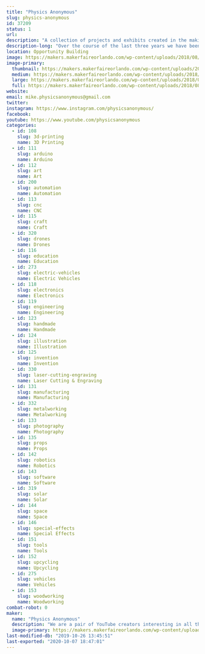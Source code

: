 ```yaml
---
title: "Physics Anonymous"
slug: physics-anonymous
id: 37209
status: 1
url: 
description: "A collection of projects and exhibits created in the making of our science, machining, electronics, and generally-everything-goes YouTube channel"
description-long: "Over the course of the last three years we have been on an adventure to inspire others to make random, interesting and sometimes even useful things. During that journey we have build 3D printers, a Christmas tree made of lasers, high speed skateboards, propane powered pumpkins, taken ultra high resolution pictures of tiny insects, and even made Santa fly (with adorable kitten reindeer on the bridle). We are looking forward to bringing many of these projects, and maybe a special never before seen, made-just-for-Maker-Faire-Orlando project to share our stories, ideas, and enthusiasm for building things, creativity, and hands-on science."
location: Opportunity Building
image: https://makers.makerfaireorlando.com/wp-content/uploads/2018/08/mikesanta2.jpg
image-primary:
  thumbnail: https://makers.makerfaireorlando.com/wp-content/uploads/2018/08/mikesanta2-150x150.jpg
  medium: https://makers.makerfaireorlando.com/wp-content/uploads/2018/08/mikesanta2-300x204.jpg
  large: https://makers.makerfaireorlando.com/wp-content/uploads/2018/08/mikesanta2.jpg
  full: https://makers.makerfaireorlando.com/wp-content/uploads/2018/08/mikesanta2.jpg
website: 
email: mike.physicsanonymous@gmail.com
twitter: 
instagram: https://www.instagram.com/physicsanonymous/
facebook: 
youtube: https://www.youtube.com/physicsanonymous
categories:
  - id: 108
    slug: 3d-printing
    name: 3D Printing
  - id: 111
    slug: arduino
    name: Arduino
  - id: 112
    slug: art
    name: Art
  - id: 200
    slug: automation
    name: Automation
  - id: 113
    slug: cnc
    name: CNC
  - id: 115
    slug: craft
    name: Craft
  - id: 320
    slug: drones
    name: Drones
  - id: 116
    slug: education
    name: Education
  - id: 273
    slug: electric-vehicles
    name: Electric Vehicles
  - id: 118
    slug: electronics
    name: Electronics
  - id: 119
    slug: engineering
    name: Engineering
  - id: 123
    slug: handmade
    name: Handmade
  - id: 124
    slug: illustration
    name: Illustration
  - id: 125
    slug: invention
    name: Invention
  - id: 330
    slug: laser-cutting-engraving
    name: Laser Cutting & Engraving
  - id: 131
    slug: manufacturing
    name: Manufacturing
  - id: 332
    slug: metalworking
    name: Metalworking
  - id: 133
    slug: photography
    name: Photography
  - id: 135
    slug: props
    name: Props
  - id: 142
    slug: robotics
    name: Robotics
  - id: 143
    slug: software
    name: Software
  - id: 319
    slug: solar
    name: Solar
  - id: 144
    slug: space
    name: Space
  - id: 146
    slug: special-effects
    name: Special Effects
  - id: 151
    slug: tools
    name: Tools
  - id: 152
    slug: upcycling
    name: Upcycling
  - id: 275
    slug: vehicles
    name: Vehicles
  - id: 153
    slug: woodworking
    name: Woodworking
combat-robot: 0
maker:
  name: "Physics Anonymous"
  description: "We are a pair of YouTube creators interesting in all things maker. We create useful (and often times completely useless) creations. We tend to leap way before we look, and are always entertained by the result. My brother and I both have art backgrounds, but have been heavily influenced by engineering thanks to our rocket scientist father. "
  image-primary: https://makers.makerfaireorlando.com/wp-content/uploads/2018/08/PA-Logo-01-1024x1024.png
last-modified-db: "2019-10-26 13:45:51"
last-exported: "2020-10-07 18:47:01"
---
```

